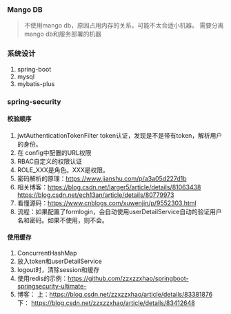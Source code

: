 ### Mango DB
> 不使用mango db，原因占用内存的关系，可能不太合适小机器。
> 需要分离mango db和服务部署的机器

### 系统设计
1. spring-boot
2. mysql
3. mybatis-plus
   
### spring-security
#### 校验顺序
1. jwtAuthenticationTokenFilter token认证，发现是不是带有token，解析用户的身份。
2. 在 config中配置的URL权限
3. RBAC自定义的权限认证
4. ROLE_XXX是角色。XXX是权限。
5. 密码解析的原理：https://www.jianshu.com/p/a3a05d227d1b
6. 相关博客：https://blog.csdn.net/larger5/article/details/81063438
https://blog.csdn.net/ech13an/article/details/80779973
7. 看懂源码：https://www.cnblogs.com/xuwenjin/p/9552303.html
8. 流程：如果配置了formlogin，会自动使用userDetailService自动的验证用户名和密码。如果不使用，则不会。

#### 使用缓存
1. ConcurrentHashMap
2. 放入token和userDetailService
3. logout时，清除session和缓存
4. 使用redis的示例：https://github.com/zzxzzxhao/springboot-springsecurity-ultimate-
5. 博客：
    上：https://blog.csdn.net/zzxzzxhao/article/details/83381876
    下： https://blog.csdn.net/zzxzzxhao/article/details/83412648
